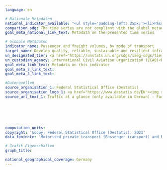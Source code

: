 ```yaml
---
language: en    

# Nationale Metadaten    
national_indicator_available: "<ul style='padding-left: 25px;'><li>Passenger transport</li> <li> Freight transport</li></ul>"    
comparison_sdg: The time series are not compliant with the global metadata, but provide additional information.    
goal_meta_national_link_text: Metadata on the presented time series    

# Globale Metadaten    
indicator_name: Passenger and freight volumes, by mode of transport    
target_name: Develop quality, reliable, sustainable and resilient infrastructure, including regional and trans-border infrastructure, to support economic development and human well-being, with a focus on affordable and equitable access for all    
un_designated_tier: <a href="https://unstats.un.org/sdgs/iaeg-sdgs/tier-classification/" title="Click here for more information on the UN tier classification."  target="_blank">Tier I</a>    
un_custodian_agency: International Civil Aviation Organization (ICAO)<br>International Transport Forum (ITF)    
goal_meta_link_text: Metadata on this indicator    
goal_meta_2_link_text:     
goal_meta_3_link_text:     

#Datenquellen
source_organisation_1: Federal Statistical Office (Destatis)
source_organisation_logo_1: <a href="https://www.destatis.de/EN"><img src="https://g205sdgs.github.io/sdg-indicators/public/OrgImgEn/destatis.png" alt="Logo destatis" style="height:60px; width:148px" /></a>
source_url_text_1: Traffic at a glance (only available in German) - Fachserie 8, Reihe 1.2





    
computation_units:     
copyright: '&copy; Federal Statistical Office (Destatis), 2021'    
data_footnote: 'Motorised private transport (Passenger transport) and Road transport (Freight transport): 2016 revised data and 2018 preliminary data.'    

# Grafik Eigenschaften    
graph_title:     

national_geographical_coverage: Germany    
---
```


<span></span>